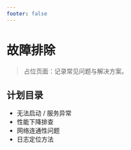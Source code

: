 ```yaml
---
footer: false
---
```


# 故障排除

> 占位页面：记录常见问题与解决方案。

## 计划目录
- 无法启动 / 服务异常
- 性能下降排查
- 网络连通性问题
- 日志定位方法
